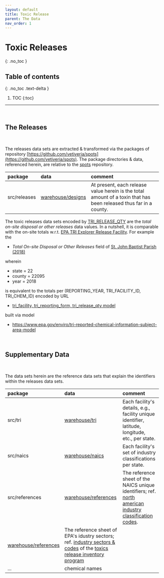 ```yaml
---
layout: default
title: Toxic Release
parent: The Data
nav_order: 1
---
```


# Toxic Releases
{: .no_toc }

## Table of contents
{: .no_toc .text-delta }

1. TOC
{:toc}
   
---

<br>

## The Releases

<br>

The releases data sets are extracted & transformed via the packages of repository [https://github.com/vetiveria/spots](https://github.com/vetiveria/spots).  The package directories & data, referenced herein, are relative to the [spots](https://github.com/vetiveria/spots) repository.

package |data |comment
:--- |:--- |:---
src/releases | [warehouse/designs](https://github.com/vetiveria/spots/tree/master/warehouse/designs) | At present, each release value herein is the total amount of a toxin that has been released thus far in a county.

The toxic releases data sets encoded by [TRI_RELEASE_QTY](https://enviro.epa.gov/enviro/ef_metadata_html.ef_metadata_table?p_table_name=tri_release_qty&p_topic=tri) are the *total on-site disposal or other releases* data values.  In a nutshell, it is comparable with the on-site totals w.r.t. [EPA TRI Explorer Release Facility](https://enviro.epa.gov/triexplorer/tri_release.facility).  For example the

* *Total On-site Disposal or Other Releases* field of [St. John Baptist Parish (2018)](https://enviro.epa.gov/triexplorer/release_fac?p_view=COFA&trilib=TRIQ1&sort=_VIEW_&sort_fmt=1&state=22&county=22095&chemical=All+chemicals&industry=ALL&year=2018&tab_rpt=1&fld=TRIID&fld=LNGLAT&fld=RELLBY&fld=TSFDSP)

wherein

* state = 22
* county = 22095
* year = 2018

is equivalent to the totals per (REPORTING_YEAR, TRI_FACILITY_ID, TRI_CHEM_ID) encoded by URL

* [tri_facility, tri_reporting_form, tri_release_qty model](https://data.epa.gov/efservice/TRI_FACILITY/STATE_ABBR/LA/STATE_COUNTY_FIPS_CODE/22095/TRI_REPORTING_FORM/REPORTING_YEAR/2018/TRI_RELEASE_QTY/CSV)

built via model

* https://www.epa.gov/enviro/tri-reported-chemical-information-subject-area-model

<br>

## Supplementary Data

<br>

The data sets herein are the reference data sets that explain the identifiers within the releases data sets.  

package |data |comment
:--- |:--- |:---
src/tri | [warehouse/tri](https://github.com/vetiveria/spots/tree/master/warehouse/tri) | Each facility's details, e.g., facility unique identifier, latitude, longitude, etc., per state.
src/naics | [warehouse/naics](https://github.com/vetiveria/spots/tree/master/warehouse/naics) | Each facility's set of industry classifications per state.
src/references | [warehouse/references](https://github.com/vetiveria/spots/tree/master/warehouse/references/naics.csv) | The reference sheet of the NAICS unique identifiers; ref. [north american industry classification codes](https://www.census.gov/naics/).
 | [warehouse/references](https://github.com/vetiveria/spots/tree/master/warehouse/references/industries.csv) | The reference sheet of EPA's idustry sectors; ref. [industry sectors & codes](https://www.epa.gov/toxics-release-inventory-tri-program/tri-covered-industry-sectors) of the [toxics release inventory program](https://www.epa.gov/toxics-release-inventory-tri-program)
 | ... | chemical names
